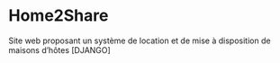 # Home2Share
Site web proposant un système de location et de mise à disposition de maisons d’hôtes [DJANGO]

